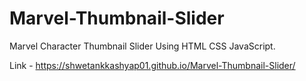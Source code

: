 # Marvel-Thumbnail-Slider
Marvel Character Thumbnail Slider Using HTML CSS JavaScript.

Link - https://shwetankkashyap01.github.io/Marvel-Thumbnail-Slider/
